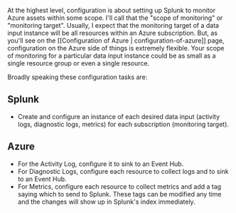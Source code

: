 At the highest level, configuration is about setting up Splunk to monitor Azure assets within some scope. I'll call that the "scope of monitoring" or "monitoring target". Usually, I expect that the monitoring target of a data input instance will be all resources within an Azure subscription. But, as you'll see on the [[Configuration of Azure | configuration-of-azure]] page, configuration on the Azure side of things is extremely flexible. Your scope of monitoring for a particular data input instance could be as small as a single resource group or even a single resource.

Broadly speaking these configuration tasks are:

## Splunk
* Create and configure an instance of each desired data input (activity logs, diagnostic logs, metrics) for each subscription (monitoring target).

## Azure
* For the Activity Log, configure it to sink to an Event Hub.
* For Diagnostic Logs, configure each resource to collect logs and to sink to an Event Hub.
* For Metrics, configure each resource to collect metrics and add a tag saying which to send to Splunk. These tags can be modified any time and the changes will show up in Splunk's index immediately.
